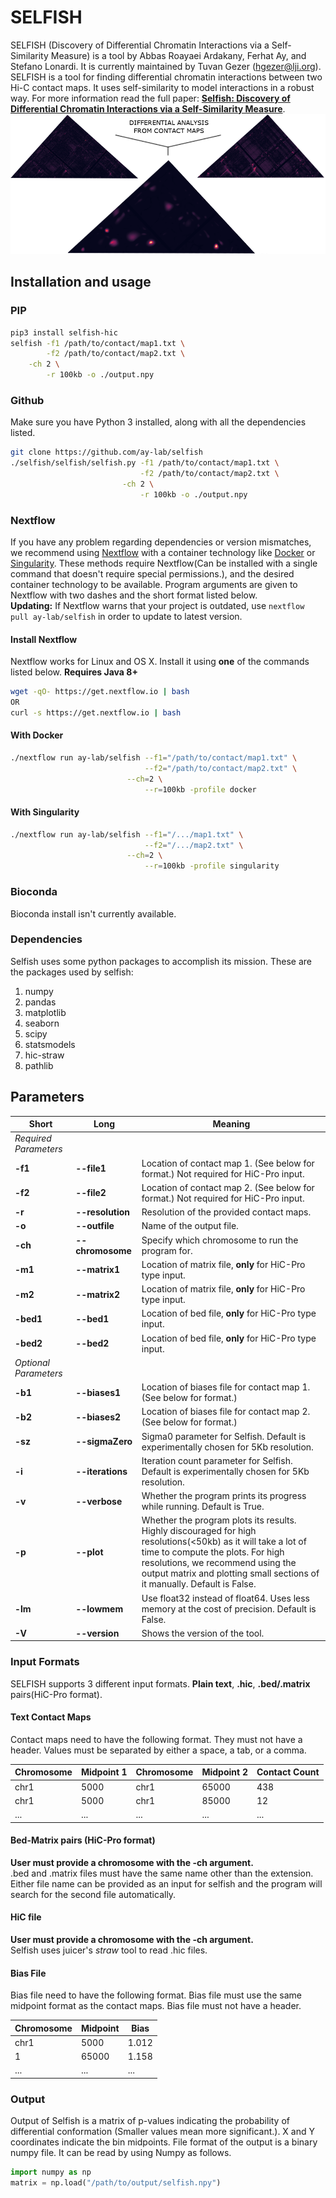 # SELFISH
SELFISH (Discovery of Differential Chromatin Interactions via a Self-Similarity Measure) is a tool by Abbas Roayaei Ardakany, Ferhat Ay, and Stefano Lonardi. It is currently maintained by Tuvan Gezer (hgezer@lji.org).  
SELFISH is a tool for finding differential chromatin interactions
between two Hi-C contact maps. It uses self-similarity to model interactions 
in a robust way. For more information read the full 
paper: <a href="https://www.biorxiv.org/content/10.1101/540708v1?rss=1" target="_blank">**Selfish: Discovery of Differential Chromatin Interactions via a Self-Similarity Measure**</a>. 
![DCI](/demo.png)
## Installation and usage
### PIP
```bash
pip3 install selfish-hic
selfish -f1 /path/to/contact/map1.txt \
        -f2 /path/to/contact/map2.txt \
	-ch 2 \
        -r 100kb -o ./output.npy
```
### Github
Make sure you have Python 3 installed, along with all the dependencies listed.
```bash
git clone https://github.com/ay-lab/selfish
./selfish/selfish/selfish.py -f1 /path/to/contact/map1.txt \
                             -f2 /path/to/contact/map2.txt \
	                     -ch 2 \
                             -r 100kb -o ./output.npy
```
### Nextflow
If you have any problem regarding dependencies or version mismatches, we recommend using <a href="https://www.nextflow.io/" target="_blank">Nextflow</a> with a container technology like <a href="https://www.docker.com/get-started" target="_blank">Docker</a> or <a href="https://singularity.lbl.gov/" target="_blank">Singularity</a>. These methods require Nextflow(Can be installed with a single command that doesn't require special permissions.), and the desired container technology to be available.
Program arguments are given to Nextflow with two dashes and the short format listed below.   
**Updating:** If Nextflow warns that your project is outdated, use `nextflow pull ay-lab/selfish` in order to update to latest version.
#### Install Nextflow
Nextflow works for Linux and OS X. Install it using **one** of the commands listed below. **Requires Java 8+**
```bash
wget -qO- https://get.nextflow.io | bash
OR
curl -s https://get.nextflow.io | bash
```

#### With Docker
```bash
./nextflow run ay-lab/selfish --f1="/path/to/contact/map1.txt" \
                              --f2="/path/to/contact/map2.txt" \
	                      --ch=2 \
                              --r=100kb -profile docker
```

#### With Singularity
```bash
./nextflow run ay-lab/selfish --f1="/.../map1.txt" \
                              --f2="/.../map2.txt" \
	                      --ch=2 \
                              --r=100kb -profile singularity
```

### Bioconda
Bioconda install isn't currently available.
### Dependencies
Selfish uses some python packages to accomplish its mission. These are the packages used by selfish:
1. numpy
2. pandas
3. matplotlib
4. seaborn
5. scipy
6. statsmodels
7. hic-straw
8. pathlib

## Parameters
| Short | Long | Meaning |
|---|---|---|
|_Required Parameters_| | |
| **-f1** | **--file1** | Location of contact map 1. (See below for format.) Not required for HiC-Pro input. |
| **-f2** | **--file2** | Location of contact map 2. (See below for format.) Not required for HiC-Pro input. |
| **-r** | **--resolution** | Resolution of the provided contact maps. |
| **-o** | **--outfile** | Name of the output file. |
| **-ch** | **--chromosome** | Specify which chromosome to run the program for. |
| **-m1** | **--matrix1** | Location of matrix file, **only** for HiC-Pro type input. |
| **-m2** | **--matrix2** | Location of matrix file, **only** for HiC-Pro type input. |
| **-bed1** | **--bed1** | Location of bed file, **only** for HiC-Pro type input. |
| **-bed2** | **--bed2** | Location of bed file, **only** for HiC-Pro type input. |
| _Optional Parameters_ | | |
| **-b1** | **--biases1** | Location of biases file for contact map 1. (See below for format.) |
| **-b2** | **--biases2** | Location of biases file for contact map 2. (See below for format.) |
| **-sz** | **--sigmaZero** | Sigma0 parameter for Selfish. Default is experimentally chosen for 5Kb resolution.|
| **-i** | **--iterations** | Iteration count parameter for Selfish. Default is experimentally chosen for 5Kb resolution.|
| **-v** | **--verbose** | Whether the program prints its progress while running. Default is True. |
| **-p** | **--plot** | Whether the program plots its results. Highly discouraged for high resolutions(<50kb) as it will take a lot of time to compute the plots. For high resolutions, we recommend using the output matrix and plotting small sections of it manually. Default is False. |
| **-lm** | **--lowmem** | Use float32 instead of float64. Uses less memory at the cost of precision. Default is False. |
| **-V** | **--version** | Shows the version of the tool. |

### Input Formats
SELFISH supports 3 different input formats. **Plain text**, **.hic**, **.bed/.matrix** pairs(HiC-Pro format).
#### Text Contact Maps
Contact maps need to have the following format. They must not have a header. 
Values must be separated by either a space, a tab, or a comma.

| Chromosome | Midpoint 1 | Chromosome | Midpoint 2 | Contact Count |
|---|---|---|---|---|
| chr1 | 5000 | chr1 | 65000 | 438 |
| chr1 | 5000 | chr1 | 85000 | 12 |
| ... | ... | ... | ... | ... |


#### Bed-Matrix pairs (HiC-Pro format)
**User must provide a chromosome with the -ch argument.**  
.bed and .matrix files must have the same name other than the extension.
 Either file name can be provided as an input for selfish and the program will search for the second file automatically.
 
 
#### HiC file
**User must provide a chromosome with the -ch argument.**  
Selfish uses juicer's *straw* tool to read .hic files.

#### Bias File
Bias file need to have the following format.
Bias file must use the same midpoint format as the contact maps.
Bias file must not have a header.

| Chromosome | Midpoint | Bias |
|---|---|---|
| chr1 | 5000 | 1.012 |
| 1 | 65000 | 1.158 |
| ... | ... | ... |

### Output
Output of Selfish is a matrix of p-values indicating the probability of differential conformation (Smaller values mean more significant.). 
X and Y coordinates indicate the bin midpoints.
File format of the output is a binary numpy file. It can be read by using Numpy as follows.  
```python
import numpy as np
matrix = np.load("/path/to/output/selfish.npy")
```
